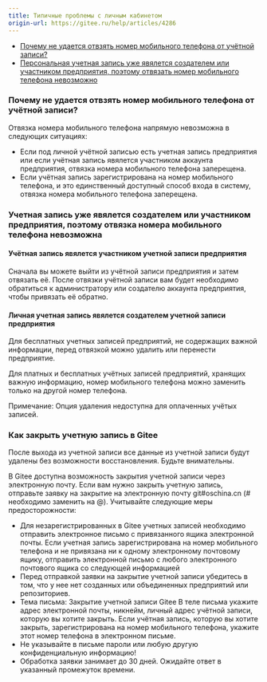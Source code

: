 ```yaml
---
title: Типичные проблемы с личным кабинетом
origin-url: https://gitee.ru/help/articles/4286
---
```


* [Почему не удается отвзять номер мобильного телефона от учётной записи?](#%e4%b8%aa%e4%ba%ba%e8%b4%a6%e5%8f%b7%e4%b8%ba%e4%bb%80%e4%b9%88%e8%a7%a3%e7%bb%91%e4%b8%8d%e4%ba%86%e6%89%8b%e6%9c%ba%e5%8f%b7)
* [Персональная учетная запись уже явялется создателем или участником предприятия, поэтому отвязать номер мобильного телефона невозможно](#%e4%b8%aa%e4%ba%ba%e8%b4%a6%e5%8f%b7%e5%b7%b2%e6%98%af%e4%bc%81%e4%b8%9a%e8%b4%a6%e5%8f%b7%e7%9a%84%e5%88%9b%e5%bb%ba%e8%80%85%e6%88%96%e6%88%90%e5%91%98%ef%bc%8c%e6%97%a0%e6%b3%95%e8%a7%a3%e7%bb%91%e6%89%8b%e6%9c%ba%e5%8f%b7)

<a name="%e4%b8%aa%e4%ba%ba%e8%b4%a6%e5%8f%b7%e4%b8%ba%e4%bb%80%e4%b9%88%e8%a7%a3%e7%bb%91%e4%b8%8d%e4%ba%86%e6%89%8b%e6%9c%ba%e5%8f%b7"></a>

### Почему не удается отвзять номер мобильного телефона от учётной записи?

Отвязка номера мобильного телефона напрямую невозможна в следующих ситуациях:

* Если под личной учётной записью есть учетная запись предприятия или если учётная запись явялется участником аккаунта предприятия, отвязка номера мобильного телефона заперещена. 
* Если учётная запись зарегистрирована на номер мобильного телефона, и это единственный доступный способ входа в систему, отвязка номера мобильного телефона заперещена.

<a name="%e4%b8%aa%e4%ba%ba%e8%b4%a6%e5%8f%b7%e5%b7%b2%e6%98%af%e4%bc%81%e4%b8%9a%e8%b4%a6%e5%8f%b7%e7%9a%84%e5%88%9b%e5%bb%ba%e8%80%85%e6%88%96%e6%88%90%e5%91%98%ef%bc%8c%e6%97%a0%e6%b3%95%e8%a7%a3%e7%bb%91%e6%89%8b%e6%9c%ba%e5%8f%b7"></a>

### Учетная запись уже явялется создателем или участником предприятия, поэтому отвязка номера мобильного телефона невозможна

#### Учётная запись явялется участником учетной записи предприятия

Сначала вы можете выйти из учётной записи предприятия и затем отвязать её. После отвязки учётной записи вам будет необходимо обратиться к администратору или создателю аккаунта предприятия, чтобы привязать её обратно. 

#### Личная учетная запись явялется создателем учетной записи предприятия

Для бесплатных учетных записей предприятий, не содержащих важной информации, перед отвязкой можно удалить или перенести предприятие. 

Для платных и бесплатных учётных записей предприятий, хранящих важную информацию, номер мобильного телефона можно заменить только на другой номер телефона.

Примечание: Опция удаления недоступна для оплаченных учётых записей.

<a name="%e6%89%8b%e6%9c%ba%e5%8f%b7%e6%98%af%e4%b8%aa%e4%ba%ba%e8%b4%a6%e5%8f%b7%e7%9a%84%e5%94%af%e4%b8%80%e7%99%bb%e5%bd%95%e6%96%b9%e5%bc%8f%ef%bc%8c%e6%97%a0%e6%b3%95%e8%a7%a3%e7%bb%91%e6%89%8b%e6%9c%ba%e5%8f%b7"></a>

### Как закрыть учетную запись в Gitee

После выхода из учетной записи все данные из учетной записи будут удалены без возможности восстановления. Будьте внимательны.

В Gitee доступна возможность закрытия учетной записи через электронную почту. Если вам нужно закрыть учетную запись, отправьте заявку на закрытие на электронную почту git#oschina.cn (# необходимо заменить на @). Учитывайте следующие меры предосторожности:

* Для незарегистрированных в Gitee учетных записей необходимо отправить электронное письмо с привязанного ящика электронной почты. Если учетная запись зарегистрирована на номер мобильного телефона и не привязана ни к одному электронному почтовому ящику, отправить электронной письмо с любого электронного почтового ящика со следующей информацией
* Перед отправкой заявки на закрытие учетной записи убедитесь в том, что у нее нет созданных или объединенных предприятий или репозиториев.
* Тема письма: Закрытие учетной записи Gitee
В теле письма укажите адрес электронной почты, никнейм, личный адрес учётной записи, которую вы хотите закрыть. Если учётная запись, которую вы хотите закрыть, зарегистрирована на номер мобильного телефона, укажите этот номер телефона в электронном письме.
* Не указывайте в письме пароли или любую другую конфиденциальную информацию!
* Обработка заявки занимает до 30 дней. Ожидайте ответ в указанный промежуток времени.
